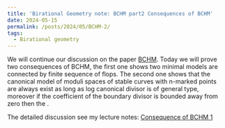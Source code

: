 ```yaml
---
title: 'Birational Geometry note: BCHM part2 Consequences of BCHM'
date: 2024-05-15
permalink: /posts/2024/05/BCHM-2/
tags:
  - Birational geometry
---
```


We will continue our discussion on the paper [BCHM](https://www.ams.org/journals/jams/2010-23-02/S0894-0347-09-00649-3/S0894-0347-09-00649-3.pdf). Today we will prove two consequences of BCHM, the first one shows two minimal models are connected by finite sequence of flops. The second one shows that the canonical model of moduli spaces of stable curves with n-marked points are always exist as long as log canonical divisor is of general type, moreover if the coefficient of the boundary divisor is bounded away from zero then the .

The detailed discussion see my lecture notes: [Consequence of BCHM 1](https://yilimath.github.io/files/BCHM/BCHM2.pdf)

